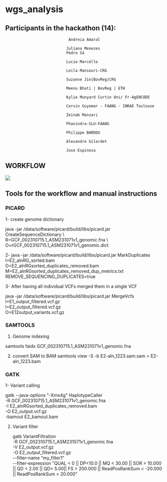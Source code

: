 # wgs_analysis

## Participants in the hackathon (14): 
                                
                                Andreia Amaral

                               Juliana Menezes
                               Pedro Sá
                               
                               Lucio Marcello 
                               
                               Leila Mansouri-CRG
                               
                               Suzanne Jin|BovReg|CRG
                               
                               Meenu Bhati | BovReg | ETH
                               
                               Kylie Munyard Curtin Uni/ Fr-AgENCODE
                               
                               Cervin Guyomar - FAANG - INRAE Toulouse
                               
                               Zeinab Manzari 
                               
                               Phanindra-SLU-FAANG
                               
                               Philippe BARDOU
                               
                               Alexandre Gilardet 
                               
                               Jose Espinosa
                               
                               
     
     
     
## WORKFLOW                         
                               
          
          
 ![](https://github.com/andreiaamaral/wgs_analysis/blob/main/Slide1.jpg)
                                         
                               
     
## Tools for the workflow and manual instructions

### PICARD
1- create genome dictionary

java -jar /data/software/picard/build/libs/picard.jar CreateSequenceDictionary \ 
      R=GCF_002310715.1_ASM231071v1_genomic.fna \ 
      O=rGCF_002310715.1_ASM231071v1_genomic.dict 
      
2- java -jar /data/software/picard/build/libs/picard.jar MarkDuplicates \
I=E2_alnRG_sorted.bam \
O=E2_alnRGsorted_duplicates_removed.bam \
M=E2_alnRGsorted_duplicates_removed_dup_metrics.txt \
REMOVE_SEQUENCING_DUPLICATES=true

3- After having all individual VCFs merged them in a single VCF
   
   java -jar /data/software/picard/build/libs/picard.jar MergeVcfs \
          I=E1_output_filtered.vcf.gz\
          I=E2_output_filtered.vcf.gz \
          O=E12output_variants.vcf.gz

### SAMTOOLS

1. Genome indexing

samtools faidx GCF_002310715.1_ASM231071v1_genomic.fna

2. convert SAM to BAM
samtools view -S -b E2-aln_1223.sam.sam > E2-aln_1223.bam

### GATK

1- Variant calling

gatk --java-options "-Xmx4g" HaplotypeCaller  \
   -R GCF_002310715.1_ASM231071v1_genomic.fna \
   -I E2_alnRGsorted_duplicates_removed.bam \
   -O E2_output.vcf.gz \
   -bamout E2_bamout.bam
   
2. Variant filter
   
   gatk VariantFiltration \
   -R GCF_002310715.1_ASM231071v1_genomic.fna \
   -V E2_output.vcf.gz \
   -O E2_output_filtered.vcf.gz \
   --filter-name "my_filter1" \
   --filter-expression "QUAL < 0 || DP<10.0 || MQ < 30.00 || SOR > 10.000 || QD < 2.00 || QD> 5.00|| FS > 200.000 || ReadPosRankSum < -20.000 || ReadPosRankSum > 20.000"  
   
   




     
     
